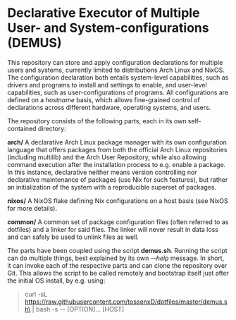 # Declarative Executor of Multiple User- and System-configurations (DEMUS)

This repository can store and apply configuration declarations for multiple
users and systems, currently limited to distributions Arch Linux and NixOS. The
configuration declaration both entails system-level capabilities, such as
drivers and programs to install and settings to enable, and user-level
capabilities, such as user-configurations of programs. All configurations are
defined on a *hostname* basis, which allows fine-grained control of declarations
across different hardware, operating systems, and users.

The repository consists of the following parts, each in its own self-contained
directory:

**arch/** A declarative Arch Linux package manager with its own configuration
language that offers packages from both the official Arch Linux repositories
(including multilib) and the Arch User Repository, while also allowing command
execution after the installation process to e.g. enable a package. In this
instance, declarative neither means version controlling nor declarative
maintenance of packages (use Nix for such features), but rather an
initialization of the system with a reproducible superset of packages.

**nixos/** A NixOS flake defining Nix configurations on a host basis (see NixOS
for more details).

**common/** A common set of package configuration files (often referred to as
dotfiles) and a linker for said files. The linker will never result in data loss
and can safely be used to unlink files as well.

The parts have been coupled using the script **demus.sh**. Running the script
can do multiple things, best explained by its own *--help* message. In short, it
can invoke each of the respective parts and can clone the repository over
Git. This allows the script to be called remotely and bootstrap itself just
after the initial OS install, by e.g. using:

>curl -sL https://raw.githubusercontent.com/tossenxD/dotfiles/master/demus.sh\
>     | bash -s -- [OPTION]... [HOST]